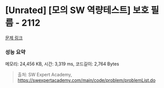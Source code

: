# [Unrated] [모의 SW 역량테스트] 보호 필름 - 2112 

[문제 링크](https://swexpertacademy.com/main/code/problem/problemDetail.do?contestProbId=AV5V1SYKAaUDFAWu) 

### 성능 요약

메모리: 24,456 KB, 시간: 3,319 ms, 코드길이: 2,764 Bytes



> 출처: SW Expert Academy, https://swexpertacademy.com/main/code/problem/problemList.do